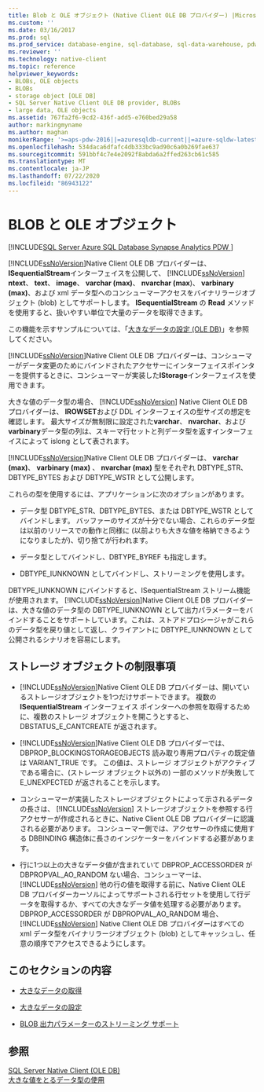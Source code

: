 ```yaml
---
title: Blob と OLE オブジェクト (Native Client OLE DB プロバイダー) |Microsoft Docs
ms.custom: ''
ms.date: 03/16/2017
ms.prod: sql
ms.prod_service: database-engine, sql-database, sql-data-warehouse, pdw
ms.reviewer: ''
ms.technology: native-client
ms.topic: reference
helpviewer_keywords:
- BLOBs, OLE objects
- BLOBs
- storage object [OLE DB]
- SQL Server Native Client OLE DB provider, BLOBs
- large data, OLE objects
ms.assetid: 767fa2f6-9cd2-436f-add5-e760bed29a58
author: markingmyname
ms.author: maghan
monikerRange: '>=aps-pdw-2016||=azuresqldb-current||=azure-sqldw-latest||>=sql-server-2016||=sqlallproducts-allversions||>=sql-server-linux-2017||=azuresqldb-mi-current'
ms.openlocfilehash: 534daca6dfafc4db333bc9ad90c6a0b269fae637
ms.sourcegitcommit: 591bbf4c7e4e2092f8abda6a2ffed263cb61c585
ms.translationtype: MT
ms.contentlocale: ja-JP
ms.lasthandoff: 07/22/2020
ms.locfileid: "86943122"
---
```

# <a name="blobs-and-ole-objects"></a>BLOB と OLE オブジェクト
[!INCLUDE[SQL Server Azure SQL Database Synapse Analytics PDW ](../../includes/applies-to-version/sql-asdb-asdbmi-asa-pdw.md)]

  [!INCLUDE[ssNoVersion](../../includes/ssnoversion-md.md)]Native Client OLE DB プロバイダーは、 **ISequentialStream**インターフェイスを公開して、 [!INCLUDE[ssNoVersion](../../includes/ssnoversion-md.md)] **ntext**、 **text**、 **image**、 **varchar (max)**、 **nvarchar (max**)、 **varbinary (max)**、および xml データ型へのコンシューマーアクセスをバイナリラージオブジェクト (blob) としてサポートします。 **ISequentialStream** の **Read** メソッドを使用すると、扱いやすい単位で大量のデータを取得できます。  
  
 この機能を示すサンプルについては、「[大きなデータの設定 (OLE DB)](../../relational-databases/native-client-ole-db-how-to/set-large-data-ole-db.md)」を参照してください。  
  
 [!INCLUDE[ssNoVersion](../../includes/ssnoversion-md.md)]Native Client OLE DB プロバイダーは、コンシューマーがデータ変更のためにバインドされたアクセサーにインターフェイスポインターを提供するときに、コンシューマーが実装した**IStorage**インターフェイスを使用できます。  
  
 大きな値のデータ型の場合、 [!INCLUDE[ssNoVersion](../../includes/ssnoversion-md.md)] Native Client OLE DB プロバイダーは、 **IROWSET**および DDL インターフェイスの型サイズの想定を確認します。 最大サイズが無制限に設定された**varchar**、 **nvarchar**、および**varbinary**データ型の列は、スキーマ行セットと列データ型を返すインターフェイスによって islong として表されます。  
  
 [!INCLUDE[ssNoVersion](../../includes/ssnoversion-md.md)]Native Client OLE DB プロバイダーは、 **varchar (max)**、 **varbinary (max)** 、 **nvarchar (max)** 型をそれぞれ DBTYPE_STR、DBTYPE_BYTES および DBTYPE_WSTR として公開します。  
  
 これらの型を使用するには、アプリケーションに次のオプションがあります。  
  
-   データ型 DBTYPE_STR、DBTYPE_BYTES、または DBTYPE_WSTR としてバインドします。 バッファーのサイズが十分でない場合、これらのデータ型は以前のリリースでの動作と同様に (以前よりも大きな値を格納できるようになりましたが)、切り捨てが行われます。  
  
-   データ型としてバインドし、DBTYPE_BYREF も指定します。  
  
-   DBTYPE_IUNKNOWN としてバインドし、ストリーミングを使用します。  
  
 DBTYPE_IUNKNOWN にバインドすると、ISequentialStream ストリーム機能が使用されます。 [!INCLUDE[ssNoVersion](../../includes/ssnoversion-md.md)]Native Client OLE DB プロバイダーは、大きな値のデータ型の DBTYPE_IUNKNOWN として出力パラメーターをバインドすることをサポートしています。これは、ストアドプロシージャがこれらのデータ型を戻り値として返し、クライアントに DBTYPE_IUNKNOWN として公開されるシナリオを容易にします。  
  
## <a name="storage-object-limitations"></a>ストレージ オブジェクトの制限事項  
  
-   [!INCLUDE[ssNoVersion](../../includes/ssnoversion-md.md)]Native Client OLE DB プロバイダーは、開いているストレージオブジェクトを1つだけサポートできます。 複数の **ISequentialStream** インターフェイス ポインターへの参照を取得するために、複数のストレージ オブジェクトを開こうとすると、DBSTATUS_E_CANTCREATE が返されます。  
  
-   [!INCLUDE[ssNoVersion](../../includes/ssnoversion-md.md)]Native Client OLE DB プロバイダーでは、DBPROP_BLOCKINGSTORAGEOBJECTS 読み取り専用プロパティの既定値は VARIANT_TRUE です。 この値は、ストレージ オブジェクトがアクティブである場合に、(ストレージ オブジェクト以外の) 一部のメソッドが失敗して E_UNEXPECTED が返されることを示します。  
  
-   コンシューマーが実装したストレージオブジェクトによって示されるデータの長さは、 [!INCLUDE[ssNoVersion](../../includes/ssnoversion-md.md)] ストレージオブジェクトを参照する行アクセサーが作成されるときに、Native Client OLE DB プロバイダーに認識される必要があります。 コンシューマー側では、アクセサーの作成に使用する DBBINDING 構造体に長さのインジケーターをバインドする必要があります。  
  
-   行に1つ以上の大きなデータ値が含まれていて DBPROP_ACCESSORDER が DBPROPVAL_AO_RANDOM ない場合、コンシューマーは、 [!INCLUDE[ssNoVersion](../../includes/ssnoversion-md.md)] 他の行の値を取得する前に、Native Client OLE DB プロバイダーカーソルによってサポートされる行セットを使用して行データを取得するか、すべての大きなデータ値を処理する必要があります。 DBPROP_ACCESSORDER が DBPROPVAL_AO_RANDOM 場合、 [!INCLUDE[ssNoVersion](../../includes/ssnoversion-md.md)] Native Client OLE DB プロバイダーはすべての xml データ型をバイナリラージオブジェクト (blob) としてキャッシュし、任意の順序でアクセスできるようにします。  
  
## <a name="in-this-section"></a>このセクションの内容  
  
-   [大きなデータの取得](../../relational-databases/native-client-ole-db-blobs/getting-large-data.md)  
  
-   [大きなデータの設定](../../relational-databases/native-client-ole-db-blobs/setting-large-data.md)  
  
-   [BLOB 出力パラメーターのストリーミング サポート](../../relational-databases/native-client-ole-db-blobs/streaming-support-for-blob-output-parameters.md)  
  
## <a name="see-also"></a>参照  
 [SQL Server Native Client &#40;OLE DB&#41;](../../relational-databases/native-client/ole-db/sql-server-native-client-ole-db.md)   
 [大きな値をとるデータ型の使用](../../relational-databases/native-client/features/using-large-value-types.md)  
  
  
